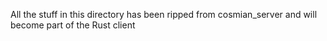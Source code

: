 All the stuff in this directory has been ripped from 
cosmian_server and will become part of the Rust client

